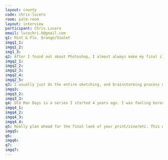 ```yaml
---
layout: county 
code: chris-lucero
room: palm-room
layout: interview
participant: Chris Lucero
email: lucechri.0@gmail.com
q1: Mint & Flo. Orange/Violet
imgq1_1: 
imgq1_2: 
img1_3: 
q2: After I found out about Photoshop, I almost always make my final illustrations digitally. Final output can be any medium, but it has mainly been a combination of Riso and digital printing. As for paper, maybe it's because I like it too much or because I ordered a lot, but my go-to stock is French Paper Speckletone (any weight).
imgq2_1: 
imgq2_2: 
imgq2_3: 
imgq2_4: 
imgq2_5: 
q3: I usually just do the entire sketching, and brainstorming process digitally. If I can't get it right, I would resort to drawing incoherent sketches in a notebook until I get something that makes sense. If I'm drawing people, I start posing in front of a mirror/camera to get the right angles.
imgq3: 
imgq3_2: 
imgq3_3: 
q4: Old Man Days is a series I started 4 years ago. I was feeling bored out of my mind at the time and started channeling it all by drawing a full-page layout of an old man doing mundane activities. It evolved into a series of zines exploring this character's everyday life. The print series is a compilation of all the full-page layouts created for each zine's inner cover.
imgq4_1: 
imgq4_2: 
imgq4_3: 
imgq4_4: 
q5: Really plan ahead for the final look of your print/zine/etc. This would really inform how you color separate, organize, and produce the project. You can save a lot of time with a little bit of extra planning.
imgq5: 
q6: 
imgq6: 
q7: 
imgq7: 
---
```

